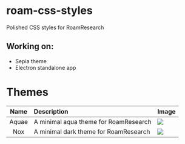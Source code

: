 # roam-css-styles
Polished CSS styles for RoamResearch

## Working on:
- Sepia theme
- Electron standalone app

# Themes

| Name | Description | Image |
| :--: | :---------- | ----- |
| Aquae | A minimal aqua theme for RoamResearch | ![](imageurl) |
| Nox | A minimal dark theme for RoamResearch  | ![](imageurl) |
